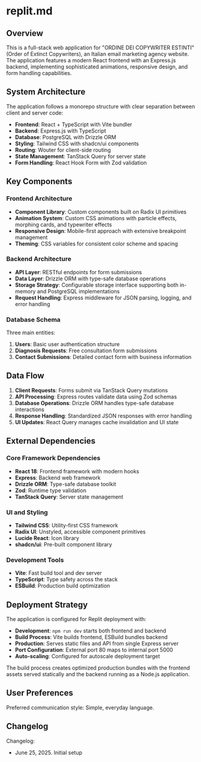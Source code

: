 # replit.md

## Overview

This is a full-stack web application for "ORDINE DEI COPYWRITER ESTINTI" (Order of Extinct Copywriters), an Italian email marketing agency website. The application features a modern React frontend with an Express.js backend, implementing sophisticated animations, responsive design, and form handling capabilities.

## System Architecture

The application follows a monorepo structure with clear separation between client and server code:

- **Frontend**: React + TypeScript with Vite bundler
- **Backend**: Express.js with TypeScript 
- **Database**: PostgreSQL with Drizzle ORM
- **Styling**: Tailwind CSS with shadcn/ui components
- **Routing**: Wouter for client-side routing
- **State Management**: TanStack Query for server state
- **Form Handling**: React Hook Form with Zod validation

## Key Components

### Frontend Architecture
- **Component Library**: Custom components built on Radix UI primitives
- **Animation System**: Custom CSS animations with particle effects, morphing cards, and typewriter effects
- **Responsive Design**: Mobile-first approach with extensive breakpoint management
- **Theming**: CSS variables for consistent color scheme and spacing

### Backend Architecture
- **API Layer**: RESTful endpoints for form submissions
- **Data Layer**: Drizzle ORM with type-safe database operations
- **Storage Strategy**: Configurable storage interface supporting both in-memory and PostgreSQL implementations
- **Request Handling**: Express middleware for JSON parsing, logging, and error handling

### Database Schema
Three main entities:
1. **Users**: Basic user authentication structure
2. **Diagnosis Requests**: Free consultation form submissions
3. **Contact Submissions**: Detailed contact form with business information

## Data Flow

1. **Client Requests**: Forms submit via TanStack Query mutations
2. **API Processing**: Express routes validate data using Zod schemas
3. **Database Operations**: Drizzle ORM handles type-safe database interactions
4. **Response Handling**: Standardized JSON responses with error handling
5. **UI Updates**: React Query manages cache invalidation and UI state

## External Dependencies

### Core Framework Dependencies
- **React 18**: Frontend framework with modern hooks
- **Express**: Backend web framework
- **Drizzle ORM**: Type-safe database toolkit
- **Zod**: Runtime type validation
- **TanStack Query**: Server state management

### UI and Styling
- **Tailwind CSS**: Utility-first CSS framework
- **Radix UI**: Unstyled, accessible component primitives
- **Lucide React**: Icon library
- **shadcn/ui**: Pre-built component library

### Development Tools
- **Vite**: Fast build tool and dev server
- **TypeScript**: Type safety across the stack
- **ESBuild**: Production build optimization

## Deployment Strategy

The application is configured for Replit deployment with:

- **Development**: `npm run dev` starts both frontend and backend
- **Build Process**: Vite builds frontend, ESBuild bundles backend
- **Production**: Serves static files and API from single Express server
- **Port Configuration**: External port 80 maps to internal port 5000
- **Auto-scaling**: Configured for autoscale deployment target

The build process creates optimized production bundles with the frontend assets served statically and the backend running as a Node.js application.

## User Preferences

Preferred communication style: Simple, everyday language.

## Changelog

Changelog:
- June 25, 2025. Initial setup